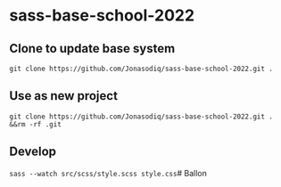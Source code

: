 # sass-base-school-2022

## Clone to update base system
`git clone https://github.com/Jonasodiq/sass-base-school-2022.git .`
## Use as new project
`git clone https://github.com/Jonasodiq/sass-base-school-2022.git . &&rm -rf .git`

## Develop
`sass --watch src/scss/style.scss style.css`# Ballon
